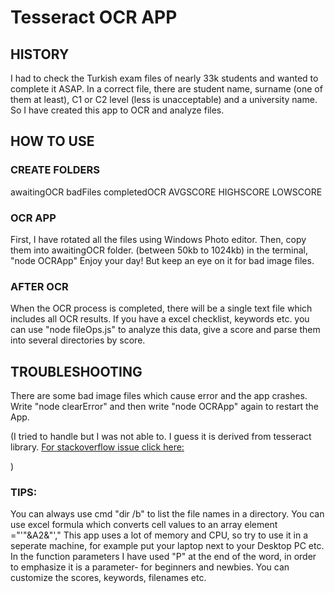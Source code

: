 # Tesseract OCR APP

## HISTORY

I had to check the Turkish exam files of nearly 33k students and wanted to complete it ASAP. In a correct file, there are student name, surname (one of them at least), C1 or C2 level (less is unacceptable) and a university name. So I have created this app to OCR and analyze files.

## HOW TO USE

### CREATE FOLDERS
awaitingOCR
badFiles
completedOCR
AVGSCORE
HIGHSCORE
LOWSCORE
### OCR APP

First, I have rotated all the files using Windows Photo editor.
Then, copy them into awaitingOCR folder. (between 50kb to 1024kb)
in the terminal,
"node OCRApp"
Enjoy your day! But keep an eye on it for bad image files.

### AFTER OCR

When the OCR process is completed, there will be a single text file which includes all OCR results. If you have a excel checklist, keywords etc. you can use
"node fileOps.js"
to analyze this data, give a score and parse them into several directories by score.

## TROUBLESHOOTING

There are some bad image files which cause error and the app crashes. Write
"node clearError"
and then write
"node OCRApp"
again to restart the App.

(I tried to handle but I was not able to. I guess it is derived from tesseract library. [For stackoverflow issue click here:](https://stackoverflow.com/questions/71768449/tesseract-js-error-handling-i-cant-catch-the-error-in-worker-recognize)

)

### TIPS:

You can always use cmd "dir /b" to list the file names in a directory.
You can use excel formula which converts cell values to an array element ="'"&A2&"',"
This app uses a lot of memory and CPU, so try to use it in a seperate machine, for example put your laptop next to your Desktop PC etc.
In the function parameters I have used "P" at the end of the word, in order to emphasize it is a parameter- for beginners and newbies.
You can customize the scores, keywords, filenames etc.
